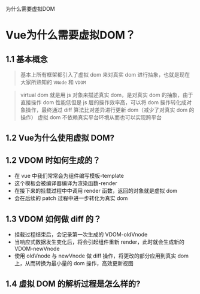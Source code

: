 为什么需要虚拟DOM

# Vue为什么需要虚拟DOM？

## 1.1 基本概念

> 基本上所有框架都引入了虚拟 dom 来对真实 dom 进行抽象，也就是现在大家所熟知的 `VNode` 和 `VDOM`

> virtual dom 就是用 js 对象来描述真实 dom，是对真实 dom 的抽象，由于直接操作 dom 性能低但是 js 层的操作效率高，可以将 dom 操作转化成对象操作，最终通过 diff 算法比对差异进行更新 dom（减少了对真实 dom 的操作）
> 虚拟 dom 不依赖真实平台环境从而也可以实现跨平台

## 1.2 Vue为什么使用虚拟 DOM?

## 1.2 VDOM 时如何生成的？

- 在 vue 中我们常常会为组件编写模板-template
- 这个模板会被编译器编译为渲染函数-render
- 在接下来的挂载过程中中调用 render 函数，返回的对象就是虚拟 dom
- 会在后续的 patch 过程中进一步转化为真实 dom

## 1.3 VDOM 如何做 diff 的？

- 挂载过程结束后，会记录第一次生成的 VDOM-oldVnode
- 当响应式数据发生变化后，将会引起组件重新 render，此时就会生成新的 VDOM-newVnode
- 使用 oldVnode 与 newVnode 做 diff 操作，将更改的部分应用到真实 dom 上，从而转换为最小量的 dom 操作，高效更新视图

## 1.4 虚拟 DOM 的解析过程是怎么样的?
